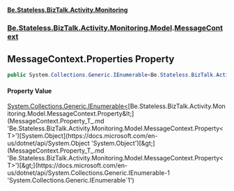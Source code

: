 #### [Be.Stateless.BizTalk.Activity.Monitoring](README.md 'README')
### [Be.Stateless.BizTalk.Activity.Monitoring.Model](Be.Stateless.BizTalk.Activity.Monitoring.Model.md 'Be.Stateless.BizTalk.Activity.Monitoring.Model').[MessageContext](MessageContext.md 'Be.Stateless.BizTalk.Activity.Monitoring.Model.MessageContext')

## MessageContext.Properties Property

```csharp
public System.Collections.Generic.IEnumerable<Be.Stateless.BizTalk.Activity.Monitoring.Model.MessageContext.Property<object>> Properties { get; }
```

#### Property Value
[System.Collections.Generic.IEnumerable&lt;](https://docs.microsoft.com/en-us/dotnet/api/System.Collections.Generic.IEnumerable-1 'System.Collections.Generic.IEnumerable`1')[Be.Stateless.BizTalk.Activity.Monitoring.Model.MessageContext.Property&lt;](MessageContext.Property_T_.md 'Be.Stateless.BizTalk.Activity.Monitoring.Model.MessageContext.Property<T>')[System.Object](https://docs.microsoft.com/en-us/dotnet/api/System.Object 'System.Object')[&gt;](MessageContext.Property_T_.md 'Be.Stateless.BizTalk.Activity.Monitoring.Model.MessageContext.Property<T>')[&gt;](https://docs.microsoft.com/en-us/dotnet/api/System.Collections.Generic.IEnumerable-1 'System.Collections.Generic.IEnumerable`1')